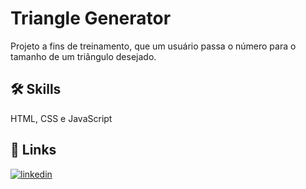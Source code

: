 # Triangle Generator
Projeto a fins de treinamento, que um usuário passa o número para o tamanho de um triângulo desejado.


## 🛠 Skills
HTML, CSS e JavaScript


## 🔗 Links
[![linkedin](https://img.shields.io/badge/linkedin-0A66C2?style=for-the-badge&logo=linkedin&logoColor=white)](https://www.linkedin.com/in/pedro-afonso-gds/)
